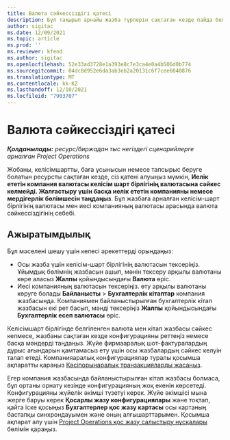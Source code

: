 ```yaml
---
title: Валюта сәйкессіздігі қатесі
description: Бұл тақырып арнайы жазба түрлерін сақтаған кезде пайда болатын валюта сәйкессіздігі қатесі туралы ақаулықтарды жою ақпаратын береді.
author: sigitac
ms.date: 12/09/2021
ms.topic: article
ms.prod: ''
ms.reviewer: kfend
ms.author: sigitac
ms.openlocfilehash: 52e33ad3728e1a393e8c7e3ca4e0a4b506d0b774
ms.sourcegitcommit: 04dc8d952e6da3ab3eb2a20131c6f7cee6040876
ms.translationtype: MT
ms.contentlocale: kk-KZ
ms.lasthandoff: 12/10/2021
ms.locfileid: "7903707"
---
```

# <a name="currency-mismatch-error"></a>Валюта сәйкессіздігі қатесі 

_**Қолданылады:** ресурс/биржадан тыс негіздегі сценарийлерге арналған Project Operations_

Жобаны, келісімшартты, баға ұсынысын немесе тапсырыс беруге болатын ресурсты сақтаған кезде, сіз қатені алуыңыз мүмкін, **Иелік ететін компания валютасы келісім шарт бірлігінің валютасына сәйкес келмейді. Жалғастыру үшін басқа иелік ететін компанияны немесе мердігерлік бөлімшесін таңдаңыз**. Бұл жазбаға арналған келісім-шарт бірлігінің валютасы мен иесі компанияның валютасы арасында валюта сәйкессіздігінің себебі.


## <a name="resolution"></a>Ажыратымдылық

Бұл мәселені шешу үшін келесі әрекеттерді орындаңыз:
- Осы жазба үшін келісім-шарт бірлігінің валютасын тексеріңіз. Ұйымдық бөлімнің жазбасын ашып, мәнін тексеру арқылы валютаны көре аласыз **Жалпы** қойындысындағы **Валюта** өріс.
- Иесі компанияның валютасын тексеріңіз. өту арқылы валютаны көруге болады **Байланысты** > **Бухгалтерлік кітаптар** компания жазбасында. Компаниямен байланыстырылған бухгалтерлік кітап жазбасын екі рет басып, мәнді тексеріңіз **Жалпы** қойындысындағы **Бухгалтерлік есеп валютасы** өріс.

Келісімшарт бірлігінде белгіленген валюта мен кітап жазбасы сәйкес келмесе, жазбаны сақтаған кезде конфигурацияны реттеңіз немесе басқа мәндерді таңдаңыз. Жүйе фирмааралық шот-фактуралардың дұрыс ағындарын қамтамасыз ету үшін осы жазбалардың сәйкес келуін талап етеді. Компанияаралық конфигурациялар туралы қосымша ақпаратты қараңыз [Кәсіпорынаралық транзакцияларды жасаңыз](../../project-accounting/create-intercompany-transactions.md).

Егер компания жазбасында байланыстырылған кітап жазбасы болмаса, бұл ортаны орнату кезінде конфигурацияның жоқ екенін көрсетеді. Конфигурацияны жүйелік әкімші түзетуі керек. Жүйе әкімшісі мына жерге баруы керек **Қосарлы жазу конфигурациялары** және тоқтап, қайта іске қосыңыз **Бухгалтерлер қос жазу картасы** осы картаның бастапқы синхрондауымен және оның алғышарттарымен. Қосымша ақпарат алу үшін [Project Operations қос жазу салыстыру нұсқалары](../../environment/resource-dual-write-maps.md) бөлімін қараңыз.
